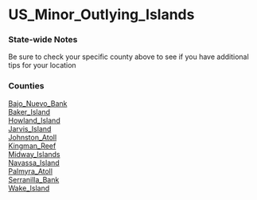 # US_Minor_Outlying_Islands

### State-wide Notes
Be sure to check your specific county above to see if you have additional tips for your location

### Counties
[Bajo_Nuevo_Bank](Bajo_Nuevo_Bank.md)\
[Baker_Island](Baker_Island.md)\
[Howland_Island](Howland_Island.md)\
[Jarvis_Island](Jarvis_Island.md)\
[Johnston_Atoll](Johnston_Atoll.md)\
[Kingman_Reef](Kingman_Reef.md)\
[Midway_Islands](Midway_Islands.md)\
[Navassa_Island](Navassa_Island.md)\
[Palmyra_Atoll](Palmyra_Atoll.md)\
[Serranilla_Bank](Serranilla_Bank.md)\
[Wake_Island](Wake_Island.md)